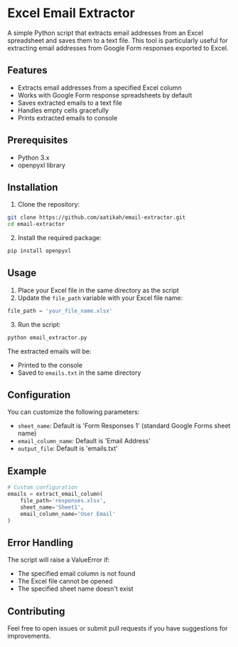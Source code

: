 # Excel Email Extractor

A simple Python script that extracts email addresses from an Excel spreadsheet and saves them to a text file. This tool is particularly useful for extracting email addresses from Google Form responses exported to Excel.

## Features

- Extracts email addresses from a specified Excel column
- Works with Google Form response spreadsheets by default
- Saves extracted emails to a text file
- Handles empty cells gracefully
- Prints extracted emails to console

## Prerequisites

- Python 3.x
- openpyxl library

## Installation

1. Clone the repository:
```bash
git clone https://github.com/aatikah/email-extractor.git
cd email-extractor
```

2. Install the required package:
```bash
pip install openpyxl
```

## Usage

1. Place your Excel file in the same directory as the script
2. Update the `file_path` variable with your Excel file name:
```python
file_path = 'your_file_name.xlsx'
```

3. Run the script:
```bash
python email_extractor.py
```

The extracted emails will be:
- Printed to the console
- Saved to `emails.txt` in the same directory

## Configuration

You can customize the following parameters:
- `sheet_name`: Default is 'Form Responses 1' (standard Google Forms sheet name)
- `email_column_name`: Default is 'Email Address'
- `output_file`: Default is 'emails.txt'

## Example

```python
# Custom configuration
emails = extract_email_column(
    file_path='responses.xlsx',
    sheet_name='Sheet1',
    email_column_name='User Email'
)
```

## Error Handling

The script will raise a ValueError if:
- The specified email column is not found
- The Excel file cannot be opened
- The specified sheet name doesn't exist


## Contributing

Feel free to open issues or submit pull requests if you have suggestions for improvements.

